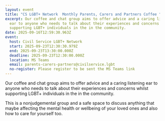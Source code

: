 ```yaml
---
layout: event
title: "CS LGBT+ Network  Monthly Parents, Carers and Partners Coffee "
excerpt: Our coffee and chat group aims to offer advice and a caring listening
  ear to anyone who needs to talk about their experiences and concerns whilst
  supporting LGBT+ individuals in the in the community.
date: 2025-09-16T12:59:30.963Z
event:
  host: Civil Service LGBT+ Network
  start: 2025-09-23T12:30:30.979Z
  end: 2025-09-23T13:30:00.000Z
  deadline: 2025-09-23T12:30:00.000Z
  location: MS Teams
  email: parents-carers-partners@civilservice.lgbt
  no-register: Please register to be sent the MS Teams link
---
```

Our coffee and chat group aims to offer advice and a caring listening ear to anyone who needs to talk about their experiences and concerns whilst supporting LGBT+ individuals in the in the community.

This is a nonjudgemental group and a safe space to discuss anything that maybe affecting the mental health or wellbeing of your loved ones and also how to care for yourself too.